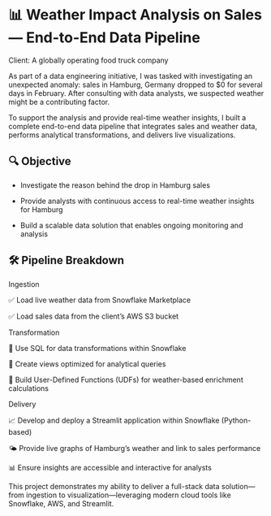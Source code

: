 # 📊 Weather Impact Analysis on Sales — End-to-End Data Pipeline

Client: A globally operating food truck company

As part of a data engineering initiative, I was tasked with investigating an unexpected anomaly: sales in Hamburg, Germany dropped to $0 for several days in February. After consulting with data analysts, we suspected weather might be a contributing factor.

To support the analysis and provide real-time weather insights, I built a complete end-to-end data pipeline that integrates sales and weather data, performs analytical transformations, and delivers live visualizations.

## 🔍 Objective

- Investigate the reason behind the drop in Hamburg sales

- Provide analysts with continuous access to real-time weather insights for Hamburg

- Build a scalable data solution that enables ongoing monitoring and analysis

## 🛠️ Pipeline Breakdown

Ingestion

✅ Load live weather data from Snowflake Marketplace

✅ Load sales data from the client’s AWS S3 bucket

Transformation

🧠 Use SQL for data transformations within Snowflake

📐 Create views optimized for analytical queries

🧮 Build User-Defined Functions (UDFs) for weather-based enrichment calculations

Delivery

📈 Develop and deploy a Streamlit application within Snowflake (Python-based)

🌤️ Provide live graphs of Hamburg’s weather and link to sales performance

📊 Ensure insights are accessible and interactive for analysts

This project demonstrates my ability to deliver a full-stack data solution—from ingestion to visualization—leveraging modern cloud tools like Snowflake, AWS, and Streamlit.
